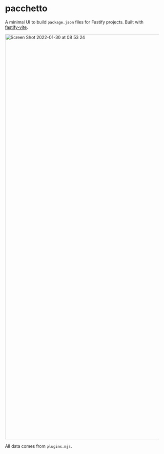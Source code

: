 # pacchetto

A minimal UI to build `package.json` files for Fastify projects. Built with [fastify-vite](https://fastify-vite.dev/).

<img width="1328" alt="Screen Shot 2022-01-30 at 08 53 24" src="https://user-images.githubusercontent.com/12291/151698515-a2cb977c-cd43-4fa6-bdbe-b5137746065c.png">

All data comes from `plugins.mjs`.
